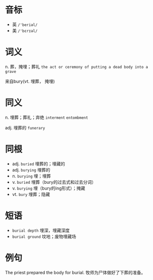 # 音标

- 英 `/'beriəl/`
- 美 `/'bɛrɪəl/`

# 词义

n. 葬，掩埋；葬礼
`the act or ceremony of putting a dead body into a  grave `



来自bury(vt. 埋葬， 掩埋)

# 同义

n. 埋葬；葬礼；弃绝
`interment` `entombment`

adj. 埋葬的
`funerary`

# 同根

- adj. `buried` 埋葬的；埋藏的
- adj. `burying` 埋葬的
- n. `burying` 埋；埋葬
- v. `buried` 埋葬（bury的过去式和过去分词）
- v. `burying` 埋（bury的ing形式）；掩藏
- vt. `bury` 埋葬；隐藏

# 短语

- `burial depth` 埋深，埋藏深度
- `burial ground` 坟地；废物埋藏场

# 例句

The priest prepared the body for burial.
牧师为尸体做好了下葬的准备。


